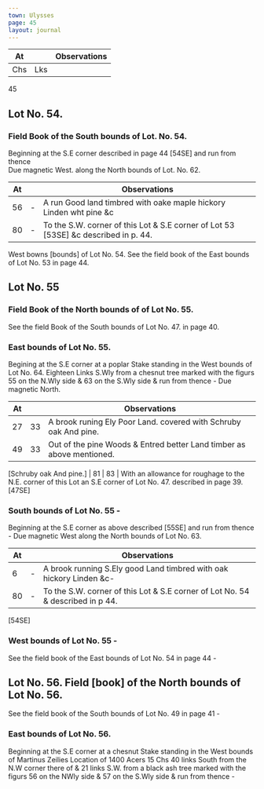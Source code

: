 ```yaml
---
town: Ulysses
page: 45
layout: journal
---
```


| At |    | Observations |
| -- | -- | ------------ |
| Chs | Lks | |

45

## Lot No. 54.

### Field Book of the South bounds of Lot. No. 54.

Beginning at the S.E corner described in page 44 [54SE] and run from thence \
Due magnetic West. along the North bounds of Lot. No. 62.

| At |    | Observations |
| -- | -- | ------------ |
| 56 | - | A run Good land timbred with oake maple hickory Linden wht pine &c
| 80 | - | To the S.W. corner of this Lot & S.E corner of Lot 53 [53SE] &c described in p. 44.

West bowns [bounds] of Lot No. 54.
See the field book of the East bounds of Lot No. 53 in page 44.

## Lot No. 55

### Field Book of the North bounds of of Lot No. 55.

See the field Book of the South bounds of Lot No. 47. in page 40.

### East bounds of Lot No. 55.

Begining at the S.E corner at a poplar Stake standing in the West bounds of Lot No. 64. Eighteen Links S.Wly from a chesnut tree marked with the figurs 55 on the N.Wly side & 63 on the S.Wly side & run from thence - Due magnetic North.

| At |    | Observations |
| -- | -- | ------------ |
| 27 | 33 | A brook runing Ely Poor Land. covered with Schruby oak And pine.
| 49 | 33 | Out of the pine Woods & Entred better Land timber as above mentioned.
[Schruby oak And pine.]
| 81 | 83 | With an allowance for roughage to the N.E. corner of this Lot an S.E corner of Lot
No. 47. described in page 39. [47SE]

### South bounds of Lot No. 55 -

Beginning at the S.E corner as above described [55SE] and run from thence - Due magnetic West along the North bounds of Lot No. 63.

| At |    | Observations |
| -- | -- | ------------ |
| 6 | - | A brook running S.Ely good Land timbred with oak hickory Linden &c-
| 80 | - | To the S.W. corner of this Lot & S.E corner of Lot No. 54 & described in p 44.
[54SE]

### West bounds of Lot No. 55 -

See the field book of the East bounds of Lot No. 54 in page 44 -

## Lot No. 56.    Field [book] of the North bounds of Lot No. 56.

See the field book of the South bounds of Lot No. 49 in page 41 -

### East bounds of Lot No. 56.

Beginning at the S.E corner at a chesnut Stake standing in the West bounds of Martinus Zeilies Location of 1400 Acers 15 Chs 40 links South from the N.W corner there of & 21 links S.W. from a black ash tree marked with the figurs 56 on the NWly side & 57 on the S.Wly side & run from thence -
